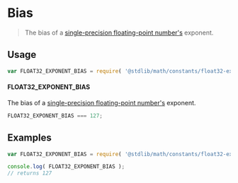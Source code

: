 Bias
===

> The bias of a [single-precision floating-point number's][ieee754] exponent.


<!-- <usage> -->

## Usage

``` javascript
var FLOAT32_EXPONENT_BIAS = require( '@stdlib/math/constants/float32-exponent-bias' );
```

#### FLOAT32_EXPONENT_BIAS

The bias of a [single-precision floating-point number's][ieee754] exponent.

``` javascript
FLOAT32_EXPONENT_BIAS === 127;
```

<!-- </usage> -->


<!-- <examples> -->

## Examples

``` javascript
var FLOAT32_EXPONENT_BIAS = require( '@stdlib/math/constants/float32-exponent-bias' );

console.log( FLOAT32_EXPONENT_BIAS );
// returns 127
```

<!-- </examples> -->


<!-- <links> -->

[ieee754]: https://en.wikipedia.org/wiki/IEEE_754-1985

<!-- </links> -->
